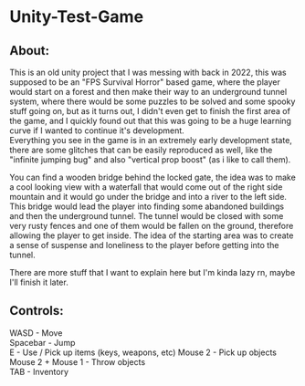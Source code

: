 # Unity-Test-Game

## About:  
This is an old unity project that I was messing with back in 2022, this was supposed to be an "FPS Survival Horror" based game, where the player would start on a forest and then make their way to an underground tunnel system, where there would be some puzzles to be solved and some spooky stuff going on, but as it turns out, I didn't even get to finish the first area of the game, and I quickly found out that this was going to be a huge learning curve if I wanted to continue it's development.  
Everything you see in the game is in an extremely early development state, there are some glitches that can be easily reproduced as well, like the "infinite jumping bug" and also "vertical prop boost" (as i like to call them).  

You can find a wooden bridge behind the locked gate, the idea was to make a cool looking view with a waterfall that would come out of the right side mountain and it would go under the bridge and into a river to the left side. This bridge would lead the player into finding some abandoned buildings and then the underground tunnel. The tunnel would be closed with some very rusty fences and one of them would be fallen on the ground, therefore allowing the player to get inside. The idea of the starting area was to create a sense of suspense and loneliness to the player before getting into the tunnel.

There are more stuff that I want to explain here but I'm kinda lazy rn, maybe I'll finish it later.  

## Controls:
WASD - Move  
Spacebar - Jump  
E - Use / Pick up items (keys, weapons, etc) 
Mouse 2 - Pick up objects  
Mouse 2 + Mouse 1 - Throw objects  
TAB - Inventory  
